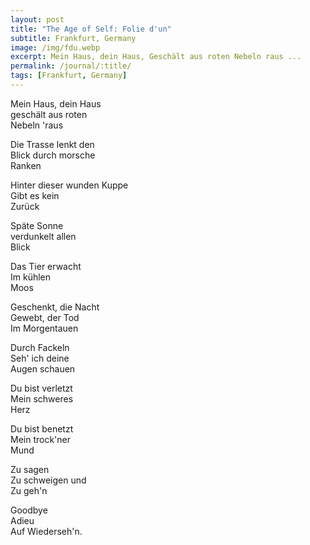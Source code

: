 ```yaml
---
layout: post
title: "The Age of Self: Folie d'un"
subtitle: Frankfurt, Germany
image: /img/fdu.webp
excerpt: Mein Haus, dein Haus, Geschält aus roten Nebeln raus ...
permalink: /journal/:title/
tags: [Frankfurt, Germany]
---
```

Mein Haus, dein Haus  
geschält aus roten  
Nebeln 'raus  

Die Trasse lenkt den  
Blick durch morsche  
Ranken  

Hinter dieser wunden Kuppe  
Gibt es kein  
Zurück  

Späte Sonne  
verdunkelt allen  
Blick  

Das Tier erwacht  
Im kühlen  
Moos  

Geschenkt, die Nacht  
Gewebt, der Tod  
Im Morgentauen  

Durch Fackeln  
Seh' ich deine  
Augen schauen  

Du bist verletzt  
Mein schweres  
Herz  

Du bist benetzt  
Mein trock'ner  
Mund  

Zu sagen  
Zu schweigen und  
Zu geh'n  

Goodbye  
Adieu  
Auf Wiederseh'n.  